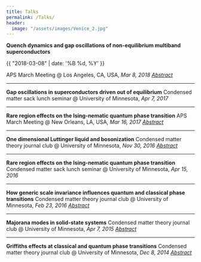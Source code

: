 ```yaml
---
title: Talks
permalink: /Talks/
header:
  image: "/assets/images/Venice_2.jpg"
---
```

<strong>Quench dynamics and gap oscillations of non-equilibrium multiband superconductors</strong>

<p class="page__meta"><i class="far fa-calendar-alt" aria-hidden="true"></i> {{ "2018-03-08" | date: '%B %d, %Y' }}</p>

APS March Meeting @ Los Angeles, CA, USA, <em>Mar 8, 2018</em>
<em><a href="https://meetings.aps.org/Meeting/MAR18/Session/R31.3">Abstract</a></em>

<hr />

<strong>Gap oscillations in superconductors driven out of equilibrium</strong>
Condensed matter sack lunch seminar @ University of Minnesota, <em>Apr 7, 2017</em>

<hr />

<strong>Rare region effects on the Ising-nematic quantum phase transition</strong>
APS March Meeting @ New Orleans, LA, USA, <em>Mar 16, 2017</em>
<em><a href="http://meetings.aps.org/Meeting/MAR17/Session/R39.2">Abstract</a></em>

<hr />

<strong>One dimensional Luttinger liquid and bosonization</strong>
Condensed matter theory journal club @ University of Minnesota, <em>Nov 30, 2016</em>
<em><a href="http://www.physics.umn.edu/events/calendar/spa.all/2016/fall/calendar.html?item=44941">Abstract</a></em>

<hr />

<strong>Rare region effects on the Ising-nematic quantum phase transition</strong>
Condensed matter sack lunch seminar @ University of Minnesota, <em>Apr 15, 2016</em>

<hr />

<strong>How generic scale invariance influences quantum and classical phase transitions</strong>
Condensed matter theory journal club @ University of Minnesota, <em>Feb 23, 2016</em>
<em><a href="http://www.physics.umn.edu/events/calendar/spa.all/2016/spring/calendar.html?item=40371">Abstract</a></em>

<hr />

<strong>Majorana modes in solid-state systems</strong>
Condensed matter theory journal club @ University of Minnesota, <em>Apr 7, 2015</em>
<a href="http://www.physics.umn.edu/events/calendar/spa.all/2015/spring/calendar.html?item=34381"><em>Abstract</em></a>

<hr />

<strong>Griffiths effects at classical and quantum phase transitions</strong>
Condensed matter theory journal club @ University of Minnesota, <em>Dec 8, 2014</em>
<em><a href="http://www.physics.umn.edu/events/calendar/spa.all/2014/fall/calendar.html?item=32121">Abstract</a></em>
